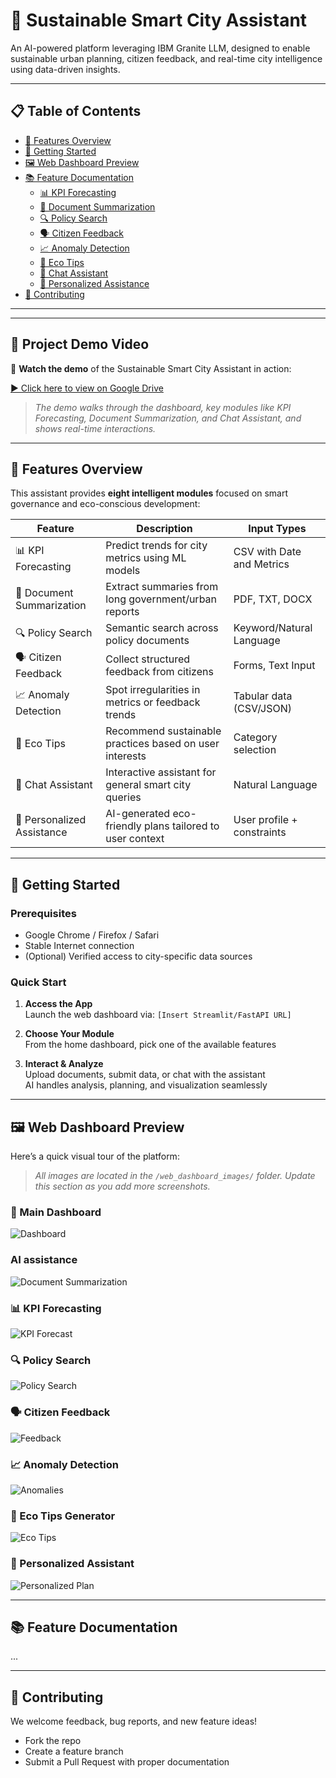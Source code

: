 # 🌇 Sustainable Smart City Assistant

An AI-powered platform leveraging IBM Granite LLM, designed to enable sustainable urban planning, citizen feedback, and real-time city intelligence using data-driven insights.

---

## 📋 Table of Contents

- [🚀 Features Overview](#-features-overview)
- [🏁 Getting Started](#-getting-started)
- [🖼️ Web Dashboard Preview](#-web-dashboard-preview)
- [📚 Feature Documentation](#-feature-documentation)
  - [📊 KPI Forecasting](#-kpi-forecasting)
  - [📄 Document Summarization](#-document-summarization)
  - [🔍 Policy Search](#-policy-search)
  - [🗣️ Citizen Feedback](#-citizen-feedback)
  - [📈 Anomaly Detection](#-anomaly-detection)
  - [🌿 Eco Tips](#-eco-tips)
  - [🤖 Chat Assistant](#-chat-assistant)
  - [🧠 Personalized Assistance](#-personalized-assistance)
- [🤝 Contributing](#contributing)

---
---

## 📂 Project Demo Video

🎥 **Watch the demo** of the Sustainable Smart City Assistant in action:

[▶️ Click here to view on Google Drive](https://drive.google.com/file/d/1vv7T4IqNNq82-fdo8gORPga3difFio1l/view?usp=drive_link)

> _The demo walks through the dashboard, key modules like KPI Forecasting, Document Summarization, and Chat Assistant, and shows real-time interactions._

---


## 🚀 Features Overview

This assistant provides **eight intelligent modules** focused on smart governance and eco-conscious development:

| Feature                   | Description                                                | Input Types                    |
|---------------------------|------------------------------------------------------------|--------------------------------|
| 📊 KPI Forecasting        | Predict trends for city metrics using ML models           | CSV with Date and Metrics      |
| 📄 Document Summarization | Extract summaries from long government/urban reports      | PDF, TXT, DOCX                 |
| 🔍 Policy Search          | Semantic search across policy documents                   | Keyword/Natural Language       |
| 🗣️ Citizen Feedback        | Collect structured feedback from citizens                 | Forms, Text Input              |
| 📈 Anomaly Detection       | Spot irregularities in metrics or feedback trends         | Tabular data (CSV/JSON)        |
| 🌿 Eco Tips                | Recommend sustainable practices based on user interests   | Category selection             |
| 🤖 Chat Assistant          | Interactive assistant for general smart city queries      | Natural Language               |
| 🧠 Personalized Assistance | AI-generated eco-friendly plans tailored to user context  | User profile + constraints     |

---

## 🏁 Getting Started

### Prerequisites

- Google Chrome / Firefox / Safari
- Stable Internet connection
- (Optional) Verified access to city-specific data sources

### Quick Start

1. **Access the App**  
   Launch the web dashboard via: `[Insert Streamlit/FastAPI URL]`

2. **Choose Your Module**  
   From the home dashboard, pick one of the available features

3. **Interact & Analyze**  
   Upload documents, submit data, or chat with the assistant  
   AI handles analysis, planning, and visualization seamlessly

---

## 🖼️ Web Dashboard Preview

Here’s a quick visual tour of the platform:

> _All images are located in the `/web_dashboard_images/` folder. Update this section as you add more screenshots._

### 🧭 Main Dashboard
![Dashboard](web_dashboard_images/dashboard.png)

### AI assistance
![Document Summarization](web_dashboard_images/chatbot.png)

### 📊 KPI Forecasting
![KPI Forecast](web_dashboard_images/kpi_forecasting.png)

### 🔍 Policy Search
![Policy Search](web_dashboard_images/policy_search.png)

### 🗣️ Citizen Feedback
![Feedback](web_dashboard_images/citizen_feedback.png)

### 📈 Anomaly Detection
![Anomalies](web_dashboard_images/anomaly_detection.png)

### 🌿 Eco Tips Generator
![Eco Tips](web_dashboard_images/eco_tips.png)

### 🧠 Personalized Assistant
![Personalized Plan](web_dashboard_images/personalized_assistance.png)

---

## 📚 Feature Documentation
<!-- (Same as previous section — remains unchanged) -->

...

---

## 🤝 Contributing

We welcome feedback, bug reports, and new feature ideas!

- Fork the repo  
- Create a feature branch  
- Submit a Pull Request with proper documentation

